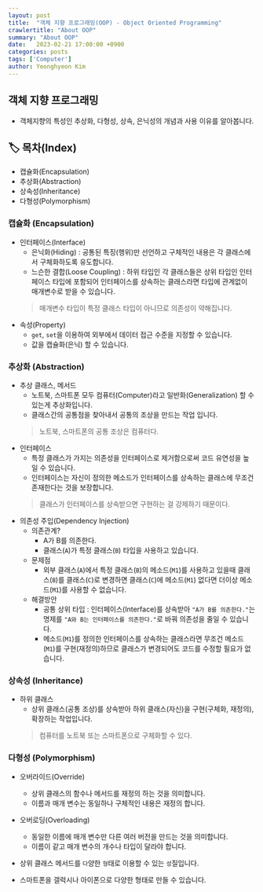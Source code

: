 ```yaml
---
layout: post
title:  "객체 지향 프로그래밍(OOP) - Object Oriented Programming"
crawlertitle: "About OOP"
summary: "About OOP"
date:   2023-02-21 17:00:00 +0900
categories: posts
tags: ['Computer']
author: Yeonghyeon Kim
---
```


## 객체 지향 프로그래밍

* 객체지향의 특성인 추상화, 다형성, 상속, 은닉성의 개념과 사용 이유를 알아봅니다.

## 🏷️ 목차(Index)

* 캡슐화(Encapsulation)
* 추상화(Abstraction)
* 상속성(Inheritance)
* 다형성(Polymorphism)

### 캡슐화 (Encapsulation)

* 인터페이스(Interface)
  * 은닉화(Hiding) : 공통된 특징(행위)만 선언하고 구체적인 내용은 각 클래스에서 구체화하도록 유도합니다.
  * 느슨한 결합(Loose Coupling) : 하위 타입인 각 클래스들은 상위 타입인 인터페이스 타입에 포함되어 인터페이스를 상속하는 클래스라면 타입에 관계없이 매개변수로 받을 수 있습니다.
  > 매개변수 타입이 특정 클래스 타입이 아니므로 의존성이 약해집니다.
* 속성(Property)
  * `get`, `set`을 이용하여 외부에서 데이터 접근 수준을 지정할 수 있습니다.
  * 값을 캡슐화(은닉) 할 수 있습니다.

### 추상화 (Abstraction)

* 추상 클래스, 메서드
  * 노트북, 스마트폰 모두 컴퓨터(Computer)라고 일반화(Generalization) 할 수 있는게 추상화입니다.
  * 클래스간의 공통점을 찾아내서 공통의 조상을 만드는 작업 입니다.
  > 노트북, 스마트폰의 공통 조상은 컴퓨터다.
* 인터페이스
  * 특정 클래스가 가지는 의존성을 인터페이스로 제거함으로써 코드 유연성을 높일 수 있습니다.
  * 인터페이스는 자신이 정의한 메소드가 인터페이스를 상속하는 클래스에 무조건 존재한다는 것을 보장합니다.
  > 클래스가 인터페이스를 상속받으면 구현하는 걸 강제하기 때문이다.
* 의존성 주입(Dependency Injection)
  * 의존관계?
    * A가 B를 의존한다.
    * 클래스(`A`)가 특정 클래스(`B`) 타입을 사용하고 있습니다.
  * 문제점
    * 외부 클래스(`A`)에서 특정 클래스(`B`)의 메소드(`M1`)를 사용하고 있을때 클래스(`B`)를 클래스(`C`)로 변경하면 클래스(`C`)에 메소드(`M1`) 없다면 더이상 메소드(`M1`)를 사용할 수 없습니다.
  * 해결방안
    * 공통 상위 타입 : 인터페이스(Interface)를 상속받아 `"A가 B를 의존한다."`는 명제를 `"A와 B는 인터페이스를 의존한다."`로 바꿔 의존성을 줄일 수 있습니다.
    * 메소드(`M1`)를 정의한 인터페이스를 상속하는 클래스라면 무조건 메소드(`M1`)를 구현(재정의)하므로 클래스가 변경되어도 코드를 수정할 필요가 없습니다.

### 상속성 (Inheritance)

* 하위 클래스
  * 상위 클래스(공통 조상)를 상속받아 하위 클래스(자신)을 구현(구체화, 재정의), 확장하는 작업입니다.
  > 컴퓨터를 노트북 또는 스마트폰으로 구체화할 수 있다.

### 다형성 (Polymorphism)

* 오버라이드(Override)
  * 상위 클래스의 함수나 메서드를 재정의 하는 것을 의미합니다.
  * 이름과 매개 변수는 동일하나 구체적인 내용은 재정의 합니다.

* 오버로딩(Overloading)
  * 동일한 이름에 매개 변수만 다른 여러 버전을 만드는 것을 의미합니다.
  * 이름이 같고 매개 변수의 개수나 타입이 달라야 합니다.

* 상위 클래스 메서드를 `다`양한 `형`태로 이용할 수 있는 `성`질입니다.
* 스마트폰을 갤럭시나 아이폰으로 다양한 형태로 만들 수 있습니다.
